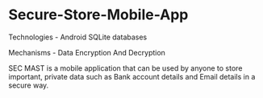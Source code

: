 # Secure-Store-Mobile-App

Technologies - Android 
               SQLite databases
         
Mechanisms - Data Encryption And Decryption

SEC MAST is a mobile application that can be used by anyone to store important, private data such as Bank account details and 
Email details in a secure way. 
